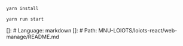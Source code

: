 ```js
yarn install

yarn run start
```
[]: # Language: markdown
[]: # Path: MNU-LOIOTS/loiots-react/web-manage/README.md
```js